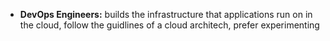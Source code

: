 * **DevOps Engineers:** builds the infrastructure that applications run on in the cloud, follow the guidlines of a cloud architech, prefer experimenting